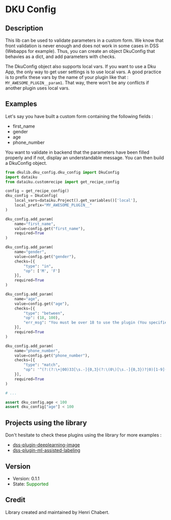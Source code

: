 # DKU Config

## Description

This lib can be used to validate parameters in a custom form. We know that front validation is never enough
and does not work in some cases in DSS (Webapps for example). Thus, you can create an object DkuConfig that
behavies as a dict, and add parameters with checks.

The DkuConfig object also supports local vars. If you want to use a Dku App, the only way to get user settings is
to use local vars. A good practice is to prefix these vars by the name of your plugin like that : 
`MY_AWESOME_PLUGIN__param1`. That way, there won't be any conflicts if another plugin uses local vars.

## Examples

Let's say you have built a custom form containing the following fields :

- first_name
- gender
- age
- phone_number
    
You want to validate in backend that the parameters have been filled properly and if not, display an understandable
message. You can then build a DkuConfig object.

```python
from dkulib.dku_config.dku_config import DkuConfig
import dataiku
from dataiku.customrecipe import get_recipe_config

config = get_recipe_config()
dku_config = DkuConfig(
    local_vars=dataiku.Project().get_variables()['local'],
    local_prefix="MY_AWESOME_PLUGIN__"
)

dku_config.add_param(
    name="first_name",
    value=config.get("first_name"),
    required=True
)

dku_config.add_param(
    name="gender",
    value=config.get("gender"),
    checks=[{
        "type": "in",
        "op": ['M', 'F']
    }],
    required=True
)

dku_config.add_param(
    name="age",
    value=config.get("age"),
    checks=[{
        "type": "between",
        "op": (18, 100),
        "err_msg": "You must be over 18 to use the plugin (You specified {value})"
    }],
    required=True
)

dku_config.add_param(
    name="phone_number",
    value=config.get("phone_number"),
    checks=[{
        "type": "match",
        "op": '^(?:(?:\+|00)33[\s.-]{0,3}(?:\(0\)[\s.-]{0,3})?|0)[1-9](?:(?:[\s.-]?\d{2}){4}|\d{2}(?:[\s.-]?\d{3}){2})$'
    }],
    required=True
)

# ...

assert dku_config.age < 100
assert dku_config["age"] < 100

```

## Projects using the library

Don't hesitate to check these plugins using the library for more examples :

- [dss-plugin-deeplearning-image](https://github.com/dataiku/dss-plugin-deeplearning-image)
- [dss-plugin-ml-assisted-labeling](https://github.com/dataiku/dss-plugin-ml-assisted-labeling)

## Version

- Version: 0.1.1
- State: <span style="color:green">Supported</span>

## Credit

Library created and maintained by Henri Chabert.